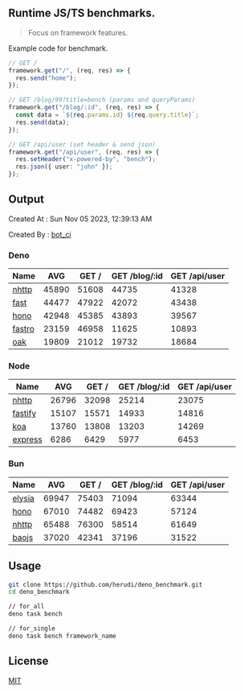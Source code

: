 ## Runtime JS/TS benchmarks.

> Focus on framework features.

Example code for benchmark.
```ts
// GET /
framework.get("/", (req, res) => {
  res.send("home");
});

// GET /blog/99?title=bench (params and queryParams)
framework.get("/blog/:id", (req, res) => {
  const data = `${req.params.id} ${req.query.title}`;
  res.send(data);
});

// GET /api/user (set header & send json)
framework.get("/api/user", (req, res) => {
  res.setHeader("x-powered-by", "bench");
  res.json({ user: "john" });
});
```

## Output
Created At : Sun Nov 05 2023, 12:39:13 AM

Created By : [bot_ci](https://github.com/herudi/deno_benchmarks/commits?author=github-actions%5Bbot%5D)


### Deno
|Name|AVG|GET /|GET /blog/:id|GET /api/user|
|----|----|----|----|----|
|[nhttp](https://github.com/nhttp/nhttp)|45890|51608|44735|41328|
|[fast](https://github.com/danteissaias/fast)|44477|47922|42072|43438|
|[hono](https://github.com/honojs/hono)|42948|45385|43893|39567|
|[fastro](https://github.com/fastrodev/fastro)|23159|46958|11625|10893|
|[oak](https://github.com/oakserver/oak)|19809|21012|19732|18684|
  


### Node
|Name|AVG|GET /|GET /blog/:id|GET /api/user|
|----|----|----|----|----|
|[nhttp](https://github.com/nhttp/nhttp)|26796|32098|25214|23075|
|[fastify](https://github.com/fastify/fastify)|15107|15571|14933|14816|
|[koa](https://github.com/koajs/koa)|13760|13808|13203|14269|
|[express](https://github.com/expressjs/express)|6286|6429|5977|6453|
  


### Bun
|Name|AVG|GET /|GET /blog/:id|GET /api/user|
|----|----|----|----|----|
|[elysia](https://github.com/elysiajs/elysia)|69947|75403|71094|63344|
|[hono](https://github.com/honojs/hono)|67010|74482|69423|57124|
|[nhttp](https://github.com/nhttp/nhttp)|65488|76300|58514|61649|
|[baojs](https://github.com/mattreid1/baojs)|37020|42341|37196|31522|
  



## Usage

```bash
git clone https://github.com/herudi/deno_benchmark.git
cd deno_benchmark

// for_all
deno task bench

// for_single
deno task bench framework_name
```

## License

[MIT](LICENSE)

